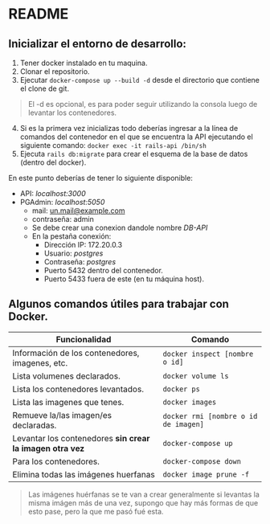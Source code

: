 # README

## Inicializar el entorno de desarrollo:

1. Tener docker instalado en tu maquina.
2. Clonar el repositorio.
3. Ejecutar `docker-compose up --build -d` desde el directorio que contiene el clone de git.
> El -d es opcional, es para poder seguir utilizando la consola luego de levantar los contenedores.
4. Si es la primera vez inicializas todo deberías ingresar a la línea de comandos del contenedor en el que se encuentra la API ejecutando el siguiente comando:
`docker exec -it rails-api /bin/sh`
5. Ejecuta `rails db:migrate` para crear el esquema de la base de datos (dentro del docker).

En este punto deberías de tener lo siguiente disponible:
- API: _localhost:3000_
- PGAdmin: _localhost:5050_
   * mail: un.mail@example.com
   * contraseña: admin
   - Se debe crear una conexion dandole nombre _DB-API_
   - En la pestaña conexión:
      * Dirección IP: 172.20.0.3
      * Usuario: _postgres_
      * Contraseña: _postgres_
      * Puerto 5432 dentro del contenedor.
      * Puerto 5433 fuera de este (en tu máquina host).

## Algunos comandos útiles para trabajar con Docker.
| Funcionalidad | Comando |
|---------------|---------|
| Información de los contenedores, imagenes, etc. |`docker inspect [nombre o id]`|
| Lista volumenes declarados.|`docker volume ls`|
| Lista los contenedores levantados.|`docker ps`|
| Lista las imagenes que tenes.|`docker images`|
| Remueve la/las imagen/es declaradas.|`docker rmi [nombre o id de imagen]`|
| Levantar los contenedores **sin crear la imagen otra vez**|`docker-compose up`|
| Para los contenedores.|`docker-compose down`|
| Elimina todas las imágenes huerfanas|`docker image prune -f`|
> Las imágenes huérfanas se te van a crear generalmente si levantas la misma imágen más de una vez, supongo que hay más formas de que esto pase, pero la que me pasó fué esta.
